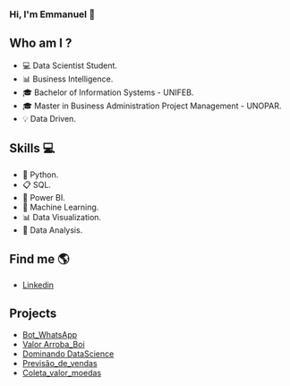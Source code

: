 ### Hi, I'm Emmanuel 👋


## Who am I ?
- 💻 Data Scientist Student.
- 📊 Business Intelligence.
- 🎓 Bachelor of Information Systems - UNIFEB.
- 🎓 Master in Business Administration Project Management - UNOPAR.
- 💡 Data Driven.


## Skills 💻
- 🐍 Python.
- 📋 SQL.
- 🧮 Power BI.
- 🔮 Machine Learning.
- 📊 Data Visualization.
- 🎲 Data Analysis.


## Find me  🌎
- [Linkedin](https://www.linkedin.com/in/emmanuel-orestes-torres-038a5869/)


## Projects 

- [Bot_WhatsApp](https://github.com/eotorres/BeautifulSoup-Selenium)
- [Valor Arroba_Boi](https://github.com/eotorres/Agro_arrobaboi)
- [Dominando DataScience](https://github.com/eotorres/Dominando_datascience)
- [Previsão_de_vendas](https://github.com/eotorres/Previsao_vendas_sklearn/tree/main)
- [Coleta_valor_moedas](https://github.com/eotorres/Scraping_Moedas)

